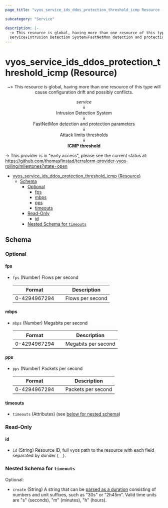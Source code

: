 ```yaml
---
page_title: "vyos_service_ids_ddos_protection_threshold_icmp Resource - vyos"

subcategory: "Service"

description: |-
  ~> This resource is global, having more than one resource of this type will cause configuration drift and possibly conflicts.
  service⯯Intrusion Detection System⯯FastNetMon detection and protection parameters⯯Attack limits thresholds⯯ICMP threshold
---
```


# vyos_service_ids_ddos_protection_threshold_icmp (Resource)
<center>

~> This resource is global, having more than one resource of this type will cause configuration drift and possibly conflicts.

*service*  
⯯  
Intrusion Detection System  
⯯  
FastNetMon detection and protection parameters  
⯯  
Attack limits thresholds  
⯯  
**ICMP threshold**


</center>

-> This provider is in "early access", please see the current status at: https://github.com/thomasfinstad/terraform-provider-vyos-rolling/milestones?state=open

<!--TOC-->

- [vyos_service_ids_ddos_protection_threshold_icmp (Resource)](#vyos_service_ids_ddos_protection_threshold_icmp-resource)
  - [Schema](#schema)
    - [Optional](#optional)
      - [fps](#fps)
      - [mbps](#mbps)
      - [pps](#pps)
      - [timeouts](#timeouts)
    - [Read-Only](#read-only)
      - [id](#id)
    - [Nested Schema for `timeouts`](#nested-schema-for-timeouts)

<!--TOC-->

<!-- schema generated by tfplugindocs -->
## Schema

### Optional

#### fps
- `fps` (Number) Flows per second

    |  Format        &emsp;|  Description       |
    |----------------|--------------------|
    |  0-4294967294  &emsp;|  Flows per second  |
#### mbps
- `mbps` (Number) Megabits per second

    |  Format        &emsp;|  Description          |
    |----------------|-----------------------|
    |  0-4294967294  &emsp;|  Megabits per second  |
#### pps
- `pps` (Number) Packets per second

    |  Format        &emsp;|  Description         |
    |----------------|----------------------|
    |  0-4294967294  &emsp;|  Packets per second  |
#### timeouts
- `timeouts` (Attributes) (see [below for nested schema](#nestedatt--timeouts))

### Read-Only

#### id
- `id` (String) Resource ID, full vyos path to the resource with each field separated by dunder (`__`).

<a id="nestedatt--timeouts"></a>
### Nested Schema for `timeouts`

Optional:

- `create` (String) A string that can be [parsed as a duration](https://pkg.go.dev/time#ParseDuration) consisting of numbers and unit suffixes, such as &#34;30s&#34; or &#34;2h45m&#34;. Valid time units are &#34;s&#34; (seconds), &#34;m&#34; (minutes), &#34;h&#34; (hours).

